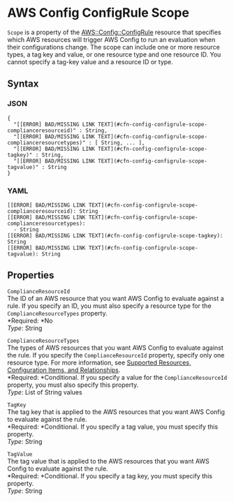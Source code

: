 # AWS Config ConfigRule Scope<a name="aws-properties-config-configrule-scope"></a>

`Scope` is a property of the [AWS::Config::ConfigRule](aws-resource-config-configrule.md) resource that specifies which AWS resources will trigger AWS Config to run an evaluation when their configurations change\. The scope can include one or more resource types, a tag key and value, or one resource type and one resource ID\. You cannot specify a tag\-key value and a resource ID or type\.

## Syntax<a name="w3ab2c21c14d452b5"></a>

### JSON<a name="aws-properties-config-configrule-scope-syntax.json"></a>

```
{
  "[[ERROR] BAD/MISSING LINK TEXT](#cfn-config-configrule-scope-complianceresourceid)" : String,
  "[[ERROR] BAD/MISSING LINK TEXT](#cfn-config-configrule-scope-complianceresourcetypes)" : [ String, ... ],
  "[[ERROR] BAD/MISSING LINK TEXT](#cfn-config-configrule-scope-tagkey)" : String,
  "[[ERROR] BAD/MISSING LINK TEXT](#cfn-config-configrule-scope-tagvalue)" : String
}
```

### YAML<a name="aws-properties-config-configrule-scope-syntax.yaml"></a>

```
[[ERROR] BAD/MISSING LINK TEXT](#cfn-config-configrule-scope-complianceresourceid): String
[[ERROR] BAD/MISSING LINK TEXT](#cfn-config-configrule-scope-complianceresourcetypes):
  - String
[[ERROR] BAD/MISSING LINK TEXT](#cfn-config-configrule-scope-tagkey): String
[[ERROR] BAD/MISSING LINK TEXT](#cfn-config-configrule-scope-tagvalue): String
```

## Properties<a name="w3ab2c21c14d452b7"></a>

`ComplianceResourceId`  
The ID of an AWS resource that you want AWS Config to evaluate against a rule\. If you specify an ID, you must also specify a resource type for the `ComplianceResourceTypes` property\.   
*Required: *No  
*Type*: String

`ComplianceResourceTypes`  
The types of AWS resources that you want AWS Config to evaluate against the rule\. If you specify the `ComplianceResourceId` property, specify only one resource type\. For more information, see [Supported Resources, Configuration Items, and Relationships](http://docs.aws.amazon.com/config/latest/developerguide/resource-config-reference.html)\.  
*Required: *Conditional\. If you specify a value for the `ComplianceResourceId` property, you must also specify this property\.  
*Type*: List of String values

`TagKey`  
The tag key that is applied to the AWS resources that you want AWS Config to evaluate against the rule\.  
*Required: *Conditional\. If you specify a tag value, you must specify this property\.  
*Type*: String

`TagValue`  
The tag value that is applied to the AWS resources that you want AWS Config to evaluate against the rule\.  
*Required: *Conditional\. If you specify a tag key, you must specify this property\.  
*Type*: String